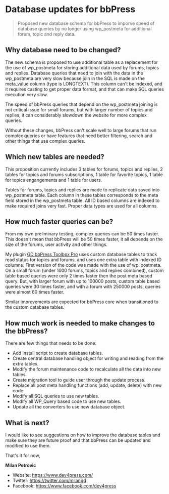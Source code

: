 Database updates for bbPress
============================
> Proposed new database schema for bbPress to imporve speed of database queries by no longer using wp_postmeta for additional forum, topic and reply data.

## Why database need to be changed?

The new schema is proposed to use additional table as a replacement for the use of wp_postmeta for storing additional data used by forums, topics and replies. Database queries that need to join with the data in the wp_postmeta are very slow because join in the SQL is made on the meta_value column (type is LONGTEXT). This column can't be indexed, and it requires casting to get proper data format, and that can make SQL queries execution very slow.

The speed of bbPress queries that depend on the wp_postmeta joining is not critical issue for small forums, but with larger number of topics and replies, it can considerably slowdown the website for more complex queries.

Without these changes, bbPress can't scale well to large forums that run complex queries or have features that need better filtering, search and other things that use complex queries.

## Which new tables are needed?

This proposition currently includes 3 tables for forums, topics and replies, 2 tables for topics and forums subscriptions, 1 table for favorite topics, 1 table for topics engangements and 1 table for users.

Tables for forums, topics and replies are made to replicate data saved into wp_postmeta table. Each column in these tables corresponds to the meta field stored in the wp_postmeta table. All ID based columns are indexed to make required joins very fast. Proper data types are used for all columns.

## How much faster queries can be?

From my own preliminary testing, complex queries can be 50 times faster. This doesn't mean that bbPress will be 50 times faster, it all depends on the size of the forums, user activity and other things.

My plugin [GD bbPress Toolbox Pro](https://plugins.dev4press.com/gd-bbpress-toolbox/) uses custom database tables to track read status for topics and forums, and uses one extra table with indexed ID columns. First version of the code was made with the use of wp_postmeta. On a small forum (under 1000 forums, topics and replies combined), custom table based queries were only 2 times faster then the post meta based query. But, with larger forum with up to 100000 posts, custom table based queries were 30 times faster, and with a forum with 250000 posts, queries were almost 60 times faster.

Similar improvements are expected for bbPress core when transitioned to the custom database tables.

## How much work is needed to make changes to the bbPress?

There are few things that needs to be done:

* Add install script to create database tables.
* Create central database handling object for writing and reading from the extra tables.
* Modify the forum maintenance code to recalculate all the data into new tables.
* Create migration tool to guide user through the update process.
* Replace all post meta handling functions (add, update, delete) with new code.
* Modify all SQL queries to use new tables.
* Modify all WP_Query based code to use new tables.
* Update all the converters to use new database object.

## What is next?

I would like to see suggestions on how to improve the database tables and make sure they are future proof and that bbPress can be updated and modified to use them.

That's it for now,

**Milan Petrovic**

* Website: https://www.dev4press.com/
* Twitter: https://twitter.com/milangd
* Facebook: https://www.facebook.com/dev4press
